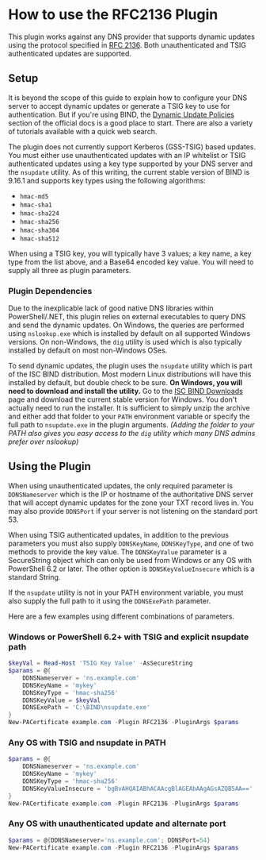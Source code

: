 # How to use the RFC2136 Plugin

This plugin works against any DNS provider that supports dynamic updates using the protocol specified in [RFC 2136](https://tools.ietf.org/html/rfc2136). Both unauthenticated and TSIG authenticated updates are supported.

## Setup

It is beyond the scope of this guide to explain how to configure your DNS server to accept dynamic updates or generate a TSIG key to use for authentication. But if you're using BIND, the [Dynamic Update Policies](https://bind9.readthedocs.io/en/latest/reference.html#dynamic-update-policies) section of the official docs is a good place to start. There are also a variety of tutorials available with a quick web search.

The plugin does not currently support Kerberos (GSS-TSIG) based updates. You must either use unauthenticated updates with an IP whitelist or TSIG authenticated updates using a key type supported by your DNS server and the `nsupdate` utility. As of this writing, the current stable version of BIND is 9.16.1 and supports key types using the following algorithms:

- `hmac-md5`
- `hmac-sha1`
- `hmac-sha224`
- `hmac-sha256`
- `hmac-sha384`
- `hmac-sha512`

When using a TSIG key, you will typically have 3 values; a key name, a key type from the list above, and a Base64 encoded key value. You will need to supply all three as plugin parameters.

### Plugin Dependencies

Due to the inexplicable lack of good native DNS libraries within PowerShell/.NET, this plugin relies on external executables to query DNS and send the dynamic updates. On Windows, the queries are performed using `nslookup.exe` which is installed by default on all supported Windows versions. On non-Windows, the `dig` utility is used which is also typically installed by default on most non-Windows OSes.

To send dynamic updates, the plugin uses the `nsupdate` utility which is part of the ISC BIND distribution. Most modern Linux distributions will have this installed by default, but double check to be sure. **On Windows, you will need to download and install the utility.** Go to the [ISC BIND Downloads](https://www.isc.org/download/) page and download the current stable version for Windows. You don't actually need to run the installer. It is sufficient to simply unzip the archive and either add that folder to your `PATH` environment variable or specify the full path to `nsupdate.exe` in the plugin arguments. *(Adding the folder to your PATH also gives you easy access to the `dig` utility which many DNS admins prefer over nslookup)*

## Using the Plugin

When using unauthenticated updates, the only required parameter is `DDNSNameserver` which is the IP or hostname of the authoritative DNS server that will accept dynamic updates for the zone your TXT record lives in. You may also provide `DDNSPort` if your server is not listening on the standard port 53.

When using TSIG authenticated updates, in addition to the previous parameters you must also supply `DDNSKeyName`, `DDNSKeyType`, and one of two methods to provide the key value. The `DDNSKeyValue` parameter is a SecureString object which can only be used from Windows or any OS with PowerShell 6.2 or later. The other option is `DDNSKeyValueInsecure` which is a standard String.

If the `nsupdate` utility is not in your PATH environment variable, you must also supply the full path to it using the `DDNSExePath` parameter.

Here are a few examples using different combinations of parameters.

### Windows or PowerShell 6.2+ with TSIG and explicit nsupdate path

```powershell
$keyVal = Read-Host 'TSIG Key Value' -AsSecureString
$params = @{
    DDNSNameserver = 'ns.example.com'
    DDNSKeyName = 'mykey'
    DDNSKeyType = 'hmac-sha256'
    DDNSKeyValue = $keyVal
    DDNSExePath = 'C:\BIND\nsupdate.exe'
}
New-PACertificate example.com -Plugin RFC2136 -PluginArgs $params
```

### Any OS with TSIG and nsupdate in PATH

```powershell
$params = @{
    DDNSNameserver = 'ns.example.com'
    DDNSKeyName = 'mykey'
    DDNSKeyType = 'hmac-sha256'
    DDNSKeyValueInsecure = 'bgBvAHQAIABhACAAcgBlAGEAbAAgAGsAZQB5AA=='
}
New-PACertificate example.com -Plugin RFC2136 -PluginArgs $params
```

### Any OS with unauthenticated update and alternate port

```powershell
$params = @{DDNSNameserver='ns.example.com'; DDNSPort=54}
New-PACertificate example.com -Plugin RFC2136 -PluginArgs $params
```
